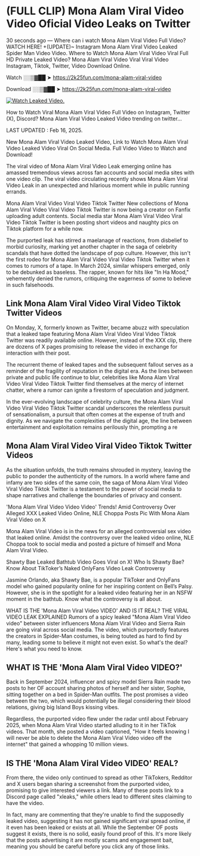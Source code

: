 # (FULL CLIP) Mona Alam Viral Video Video Oficial Video Leaks on Twitter

30 seconds ago — Where can i watch Mona Alam Viral Video Full Video? WATCH HERE! +(UPDATE)~ Instagram Mona Alam Viral Video Leaked Spider Man Video Video. Where to Watch Mona Alam Viral Video Viral Full HD Private Leaked Video? Mona Alam Viral Video Viral Viral Video Instagram, Tiktok, Twitter, Video Download Online.

Watch ░░▒▓██ ➤ https://2k25fun.com/mona-alam-viral-video

Download ░░▒▓██ ➤ https://2k25fun.com/mona-alam-viral-video

[![Watch Leaked Video.](https://miro.medium.com/v2/resize:fit:828/format:webp/1*cilzJN44JGOrTw9NJCrNHA.gif "Watch Leaked Video")](https://2k25fun.com/mona-alam-viral-video)

How to Watch Viral Mona Alam Viral Video Full Video on Instagram, Twitter (X), Discord? Mona Alam Viral Video Leaked Video trending on twitter...

LAST UPDATED : Feb 16, 2025.

New Mona Alam Viral Video Leaked Video, Link to Watch Mona Alam Viral Video Leaked Video Viral On Social Media. Full Video Video to Watch and Download!

The viral video of Mona Alam Viral Video Leak emerging online has amassed tremendous views across fan accounts and social media sites with one video clip. The viral video circulating recently shows Mona Alam Viral Video Leak in an unexpected and hilarious moment while in public running errands.

Mona Alam Viral Video Viral Video Tiktok Twitter New collections of Mona Alam Viral Video Viral Video Tiktok Twitter is now being a creator on Fanfix uploading adult contents. Social media star Mona Alam Viral Video Viral Video Tiktok Twitter is been posting short videos and naughty pics on Tiktok platform for a while now.

The purported leak has stirred a maelanage of reactions, from disbelief to morbid curiosity, marking yet another chapter in the saga of celebrity scandals that have dotted the landscape of pop culture. However, this isn't the first rodeo for Mona Alam Viral Video Viral Video Tiktok Twitter when it comes to rumors of a tape. In March 2024, similar whispers emerged, only to be debunked as baseless. The rapper, known for hits like "In Ha Mood," vehemently denied the rumors, critiquing the eagerness of some to believe in such falsehoods.

## Link Mona Alam Viral Video Viral Video Tiktok Twitter Videos

On Monday, X, formerly known as Twitter, became abuzz with speculation that a leaked tape featuring Mona Alam Viral Video Viral Video Tiktok Twitter was readily available online. However, instead of the XXX clip, there are dozens of X pages promising to release the video in exchange for interaction with their post.

The recurrent theme of leaked tapes and the subsequent fallout serves as a reminder of the fragility of reputation in the digital era. As the lines between private and public life continue to blur, celebrities like Mona Alam Viral Video Viral Video Tiktok Twitter find themselves at the mercy of internet chatter, where a rumor can ignite a firestorm of speculation and judgment.

In the ever-evolving landscape of celebrity culture, the Mona Alam Viral Video Viral Video Tiktok Twitter scandal underscores the relentless pursuit of sensationalism, a pursuit that often comes at the expense of truth and dignity. As we navigate the complexities of the digital age, the line between entertainment and exploitation remains perilously thin, prompting a re

##  Mona Alam Viral Video Viral Video Tiktok Twitter Videos

As the situation unfolds, the truth remains shrouded in mystery, leaving the public to ponder the authenticity of the rumors. In a world where fame and infamy are two sides of the same coin, the saga of Mona Alam Viral Video Viral Video Tiktok Twitter is a testament to the power of social media to shape narratives and challenge the boundaries of privacy and consent.

'Mona Alam Viral Video Video Video' Trends! Amid Controversy Over Alleged XXX Leaked Video Online, NLE Choppa Posts Pic With Mona Alam Viral Video on X

Mona Alam Viral Video is in the news for an alleged controversial sex video that leaked online. Amidst the controversy over the leaked video online, NLE Choppa took to social media and posted a picture of himself and Mona Alam Viral Video.

Shawty Bae Leaked Bathtub Video Goes Viral on X! Who Is Shawty Bae? Know About TikToker’s Naked OnlyFans Video Leak Controversy

Jasmine Orlando, aka Shawty Bae, is a popular TikToker and OnlyFans model who gained popularity online for her inspiring content on Bell’s Palsy. However, she is in the spotlight for a leaked video featuring her in an NSFW moment in the bathtub. Know what the controversy is all about.

WHAT IS THE 'Mona Alam Viral Video VIDEO' AND IS IT REAL? THE VIRAL VIDEO LEAK EXPLAINED Rumors of a spicy leaked "Mona Alam Viral Video video" between sister influencers Mona Alam Viral Video and Sierra Rain are going viral across social media. The video, which purportedly features the creators in Spider-Man costumes, is being touted as hard to find by many, leading some to believe it might not even exist. So what's the deal? Here's what you need to know.

## WHAT IS THE 'Mona Alam Viral Video VIDEO?'

Back in September 2024, influencer and spicy model Sierra Rain made two posts to her OF account sharing photos of herself and her sister, Sophie, sitting together on a bed in Spider-Man outfits. The post promises a video between the two, which would potentially be illegal considering their blood relations, giving big Island Boys kissing vibes.

Regardless, the purported video flew under the radar until about February 2025, when Mona Alam Viral Video started alluding to it in her TikTok videos. That month, she posted a video captioned, "How it feels knowing I will never be able to delete the Mona Alam Viral Video video off the internet" that gained a whopping 10 million views.

## IS THE 'Mona Alam Viral Video VIDEO' REAL?

From there, the video only continued to spread as other TikTokers, Redditor and X users began sharing a screenshot from the purported video, promising to give interested viewers a link. Many of these posts link to a Discord page called "xleaks," while others lead to different sites claiming to have the video.

In fact, many are commenting that they're unable to find the supposedly leaked video, suggesting it has not gained significant viral spread online, if it even has been leaked or exists at all. While the September OF posts suggest it exists, there is no solid, easily found proof of this. It's more likely that the posts advertising it are mostly scams and engagement bait, meaning you should be careful before you click any of those links.